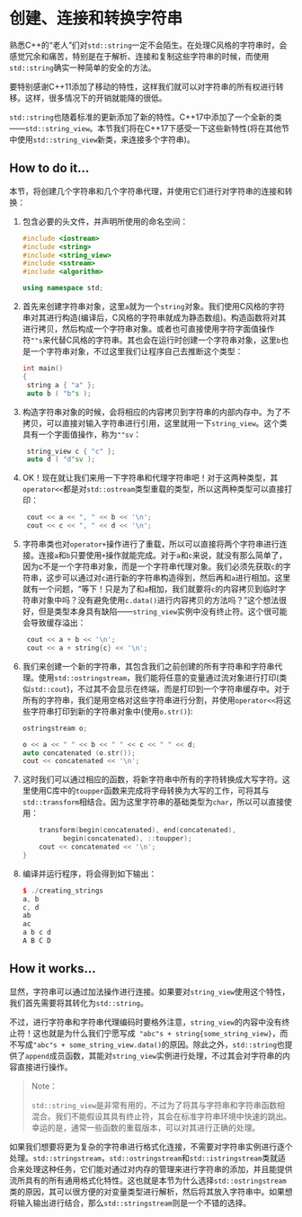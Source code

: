 # 创建、连接和转换字符串

熟悉C++的“老人”们对`std::string`一定不会陌生。在处理C风格的字符串时，会感觉冗余和痛苦，特别是在于解析、连接和复制这些字符串的时候，而使用`std::string`确实一种简单的安全的方法。

要特别感谢C++11添加了移动的特性，这样我们就可以对字符串的所有权进行转移。这样，很多情况下的开销就能降的很低。

`std::string`也随着标准的更新添加了新的特性。C++17中添加了一个全新的类——`std::string_view`。本节我们将在C++17下感受一下这些新特性(将在其他节中使用`std::string_view`新类，来连接多个字符串)。

## How to do it...

本节，将创建几个字符串和几个字符串代理，并使用它们进行对字符串的连接和转换：

1. 包含必要的头文件，并声明所使用的命名空间：

   ```c++
   #include <iostream>
   #include <string>
   #include <string_view>
   #include <sstream>
   #include <algorithm>
   
   using namespace std; 
   ```

2. 首先来创建字符串对象，这里`a`就为一个`string`对象。我们使用C风格的字符串对其进行构造(编译后，C风格的字符串就成为静态数组)。构造函数将对其进行拷贝，然后构成一个字符串对象。或者也可直接使用字符字面值操作符`""s`来代替C风格的字符串。其也会在运行时创建一个字符串对象，这里`b`也是一个字符串对象，不过这里我们让程序自己去推断这个类型：

   ```c++
   int main()
   {
   	string a { "a" };
   	auto b ( "b"s ); 
   ```

3. 构造字符串对象的时候，会将相应的内容拷贝到字符串的内部内存中。为了不拷贝，可以直接对输入字符串进行引用，这里就用一下`string_view`。这个类具有一个字面值操作，称为`""sv`：

   ```c++
   	string_view c { "c" };
   	auto d ( "d"sv );
   ```

4. OK！现在就让我们来用一下字符串和代理字符串吧！对于这两种类型，其`operator<<`都是对`std::ostream`类型重载的类型，所以这两种类型可以直接打印：

   ```c++
   	cout << a << ", " << b << '\n';
   	cout << c << ", " << d << '\n'; 
   ```

5. 字符串类也对`operator+`操作进行了重载，所以可以直接将两个字符串进行连接。连接`a`和`b`只要使用`+`操作就能完成。对于`a`和`c`来说，就没有那么简单了，因为c不是一个字符串对象，而是一个字符串代理对象。我们必须先获取`c`的字符串，这步可以通过对`c`进行新的字符串构造得到，然后再和`a`进行相加。这里就有一个问题，“等下！只是为了和`a`相加，我们就要将`c`的内容拷贝到临时字符串对象中吗？没有避免使用`c.data()`进行内容拷贝的方法吗？”这个想法很好，但是类型本身具有缺陷——`string_view`实例中没有终止符。这个很可能会导致缓存溢出：

   ```c++
   	cout << a + b << '\n';
   	cout << a + string{c} << '\n'; 
   ```

6. 我们来创建一个新的字符串，其包含我们之前创建的所有字符串和字符串代理。使用`std::ostringstream`，我们能将任意的变量通过流对象进行打印(类似`std::cout`)，不过其不会显示在终端，而是打印到一个字符串缓存中。对于所有的字符串，我们是用空格对这些字符串进行分割，并使用`operator<<`将这些字符串打印到新的字符串对象中(使用`o.str()`):

   ```c++
   ostringstream o;
   
   o << a << " " << b << " " << c << " " << d;
   auto concatenated (o.str());
   cout << concatenated << '\n';
   ```

7. 这时我们可以通过相应的函数，将新字符串中所有的字符转换成大写字符。这里使用C库中的`toupper`函数来完成将字母转换为大写的工作，可将其与`std::transform`相结合。因为这里字符串的基础类型为`char`，所以可以直接使用：

   ```c++
       transform(begin(concatenated), end(concatenated),
       		 begin(concatenated), ::toupper);
       cout << concatenated << '\n';
   }
   ```

8. 编译并运行程序，将会得到如下输出：

   ```c++
   $ ./creating_strings
   a, b
   c, d
   ab
   ac
   a b c d
   A B C D
   ```

## How it works...

显然，字符串可以通过加法操作进行连接。如果要对`string_view`使用这个特性，我们首先需要将其转化为`std::string`。

不过，进行字符串和字符串代理编码时要格外注意，`string_view`的内容中没有终止符！这也就是为什么我们宁愿写成` "abc"s + string{some_string_view}`，而不写成`"abc"s + some_string_view.data()`的原因。除此之外，`std::string`也提供了`append`成员函数，其能对`string_view`实例进行处理，不过其会对字符串的内容直接进行操作。

> Note：
>
> `std::string_view`是非常有用的，不过为了将其与字符串和字符串函数相混合。我们不能假设其具有终止符，其会在标准字符串环境中快速的跳出。幸运的是，通常一些函数的重载版本，可以对其进行正确的处理。

如果我们想要将更为复杂的字符串进行格式化连接，不需要对字符串实例进行逐个处理。`std::stringstream`，`std::ostringstream`和`std::istringstream`类就适合来处理这种任务，它们能对通过对内存的管理来进行字符串的添加，并且能提供流所具有的所有通用格式化特性。这也就是本节为什么选择`std::ostringstream`类的原因，其可以很方便的对变量类型进行解析，然后将其放入字符串中。如果想将输入输出进行结合，那么`std::stringstream`则是一个不错的选择。